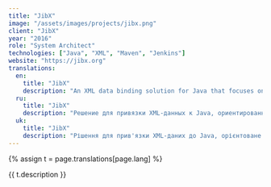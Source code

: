 ```yaml
---
title: "JibX"
image: "/assets/images/projects/jibx.png"
client: "JibX"
year: "2016"
role: "System Architect"
technologies: ["Java", "XML", "Maven", "Jenkins"]
website: "https://jibx.org"
translations:
  en:
    title: "JibX"
    description: "An XML data binding solution for Java that focuses on high performance and flexibility in mapping between XML and Java objects."
  ru:
    title: "JibX"
    description: "Решение для привязки XML-данных к Java, ориентированное на высокую производительность и гибкость в сопоставлении XML и Java-объектов."
  uk:
    title: "JibX"
    description: "Рішення для прив'язки XML-даних до Java, орієнтоване на високу продуктивність та гнучкість у зіставленні XML та Java-об'єктів."
---
```


{% assign t = page.translations[page.lang] %}

{{ t.description }} 